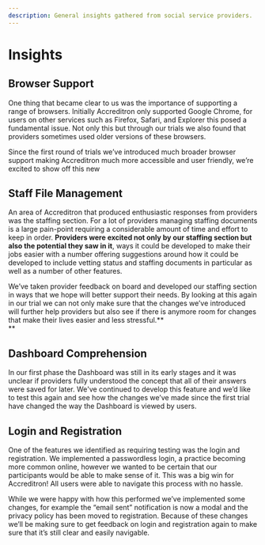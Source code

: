 ```yaml
---
description: General insights gathered from social service providers.
---
```


# Insights

## **Browser Support**

One thing that became clear to us was the importance of supporting a range of browsers. Initially Accreditron only supported Google Chrome, for users on other services such as Firefox, Safari, and Explorer this posed a fundamental issue. Not only this but through our trials we also found that providers sometimes used older versions of these browsers.

Since the first round of trials we’ve introduced much broader browser support making Accreditron much more accessible and user friendly, we’re excited to show off this new

## **Staff File Management**

An area of Accreditron that produced enthusiastic responses from providers was the staffing section. For a lot of providers managing staffing documents is a large pain-point requiring a considerable amount of time and effort to keep in order. **Providers were excited not only by our staffing section but also the potential they saw in it**, ways it could be developed to make their jobs easier with a number offering suggestions around how it could be developed to include vetting status and staffing documents in particular as well as a number of other features.

We’ve taken provider feedback on board and developed our staffing section in ways that we hope will better support their needs. By looking at this again in our trial we can not only make sure that the changes we’ve introduced will further help providers but also see if there is anymore room for changes that make their lives easier and less stressful.**  
**

## **Dashboard Comprehension**

In our first phase the Dashboard was still in its early stages and it was unclear if providers fully understood the concept that all of their answers were saved for later. We've continued to develop this feature and we’d like to test this again and see how the changes we’ve made since the first trial have changed the way the Dashboard is viewed by users.

## **Login and Registration**

One of the features we identified as requiring testing was the login and registration. We implemented a passwordless login, a practice becoming more common online, however we wanted to be certain that our participants would be able to make sense of it. This was a big win for Accreditron! All users were able to navigate this process with no hassle.

While we were happy with how this performed we’ve implemented some changes, for example the “email sent” notification is now a modal and the privacy policy has been moved to registration. Because of these changes we’ll be making sure to get feedback on login and registration again to make sure that it’s still clear and easily navigable.



